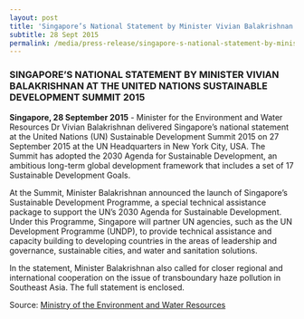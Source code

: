 ```yaml
---
layout: post
title: 'Singapore’s National Statement by Minister Vivian Balakrishnan at the United Nations Sustainable Development Summit 2015'
subtitle: 28 Sept 2015
permalink: /media/press-release/singapore-s-national-statement-by-minister-vivian-balakrishnan-at-the-united-nations-sustainable-development-summit-2015
---
```


### SINGAPORE’S NATIONAL STATEMENT BY MINISTER VIVIAN BALAKRISHNAN AT THE UNITED NATIONS SUSTAINABLE DEVELOPMENT SUMMIT 2015

**Singapore, 28 September 2015** - Minister for the Environment and Water Resources Dr Vivian Balakrishnan delivered Singapore’s national statement at the United Nations (UN) Sustainable Development Summit 2015 on 27 September 2015 at the UN Headquarters in New York City, USA. The Summit has adopted the 2030 Agenda for Sustainable Development, an ambitious long-term global development framework that includes a set of 17 Sustainable Development Goals.  

At the Summit, Minister Balakrishnan announced the launch of Singapore’s Sustainable Development Programme, a special technical assistance package to support the UN’s 2030 Agenda for Sustainable Development.  Under this Programme, Singapore will partner UN agencies, such as the UN Development Programme (UNDP), to provide technical assistance and capacity building to developing countries in the areas of leadership and governance, sustainable cities, and water and sanitation solutions.

In the statement, Minister Balakrishnan also called for closer regional and international cooperation on the issue of transboundary haze pollution in Southeast Asia. The full statement is enclosed.

Source: [<a href="http://www.mewr.gov.sg/news/singapores-national-statement-by-minister-vivian-balakrishnan-at-the-united-nations-sustainable-development-summit-2015-1" target="_blank">Ministry of the Environment and Water Resources</a>](http://www.mewr.gov.sg/news/singapores-national-statement-by-minister-vivian-balakrishnan-at-the-united-nations-sustainable-development-summit-2015-1)

